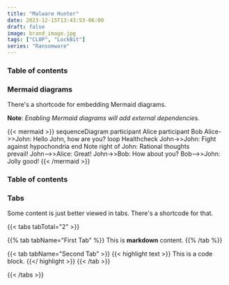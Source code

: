 ```yaml
---
title: "Malware Hunter"
date: 2023-12-15T13:43:53-06:00
draft: false
image: brand_image.jpg
tags: ["CL0P", "LockBit"]
series: "Ransomware"
---
```


### Table of contents

### Mermaid diagrams

There's a shortcode for embedding Mermaid diagrams.

**Note**: _Enabling Mermaid diagrams will add external dependencies._

{{< mermaid >}}
sequenceDiagram
participant Alice
participant Bob
Alice->>John: Hello John, how are you?
loop Healthcheck
John->>John: Fight against hypochondria
end
Note right of John: Rational thoughts <br>prevail!
John-->>Alice: Great!
John->>Bob: How about you?
Bob-->>John: Jolly good!
{{< /mermaid >}}

### Table of contents

### Tabs

Some content is just better viewed in tabs. There's a shortcode for that.

{{< tabs tabTotal="2" >}}

{{% tab tabName="First Tab" %}}
This is **markdown** content.
{{% /tab %}}

{{< tab tabName="Second Tab" >}}
{{< highlight text >}}
This is a code block.
{{</ highlight >}}
{{< /tab >}}

{{< /tabs >}}
